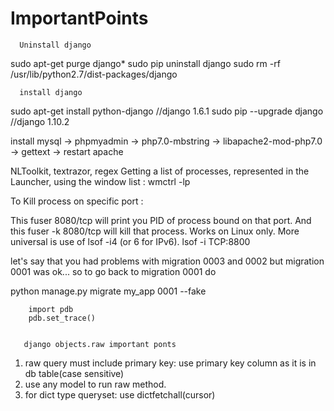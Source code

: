 # ImportantPoints

      Uninstall django 

sudo apt-get purge django*
sudo pip uninstall django
sudo rm -rf /usr/lib/python2.7/dist-packages/django


      install django

sudo apt-get install python-django  			//django 1.6.1
sudo pip --upgrade django								//django 1.10.2		

install mysql -> phpmyadmin -> php7.0-mbstring -> 	libapache2-mod-php7.0 -> gettext -> restart apache

NLToolkit,  textrazor,  regex
Getting a list of processes, represented in the Launcher, using the window list : wmctrl -lp 

To Kill process on specific port :
 
This fuser 8080/tcp will print you PID of process bound on that port.
And this fuser -k 8080/tcp will kill that process.
Works on Linux only. More universal is use of lsof -i4 (or 6 for IPv6).
lsof -i TCP:8800

let's say that you had problems with migration 0003 and 0002 but migration 0001 was ok... so to go back to migration 0001 do

python manage.py migrate my_app 0001 --fake
		
		import pdb
        pdb.set_trace()
        
        
       django objects.raw important ponts
 1. raw query must include primary key:  use primary key column as it is in db table(case sensitive)
 2. use any model to run raw method.
 3. for dict type queryset: use dictfetchall(cursor)
